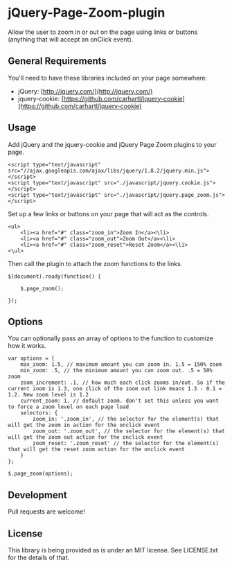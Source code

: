 jQuery-Page-Zoom-plugin
=======================

Allow the user to zoom in or out on the page using links or buttons (anything that will accept an onClick event).

## General Requirements

You'll need to have these libraries included on your page somewhere:

- jQuery: [http://jquery.com/](http://jquery.com/)
- jquery-cookie: [https://github.com/carhartl/jquery-cookie](https://github.com/carhartl/jquery-cookie)

## Usage

Add jQuery and the jquery-cookie and jQuery Page Zoom plugins to your page.

	<script type="text/javascript" src="//ajax.googleapis.com/ajax/libs/jquery/1.8.2/jquery.min.js"></script>
	<script type="text/javascript" src="./javascript/jquery.cookie.js"></script>
	<script type="text/javascript" src="./javascript/jquery.page_zoom.js"></script>


Set up a few links or buttons on your page that will act as  the controls.

	<ul>
		<li><a href="#" class="zoom_in">Zoom In</a><\li>
		<li><a href="#" class="zoom_out">Zoom Out</a><\li>
		<li><a href="#" class="zoom_reset">Reset Zoom</a><\li>
	<\ul>


Then call the plugin to attach the zoom functions to the links.

	$(document).ready(function() {

		$.page_zoom();

	});

## Options

You can optionally pass an array of options to the function to customize how it works.


	var options = {
		max_zoom: 1.5, // maximum amount you can zoom in. 1.5 = 150% zoom
		min_zoom: .5, // the minimum amount you can zoom out. .5 = 50% zoom
		zoom_increment: .1, // how much each click zooms in/out. So if the current zoom is 1.3, one click of the zoom out link means 1.3 - 0.1 = 1.2. New zoom level is 1.2
		current_zoom: 1, // default zoom. don't set this unless you want to force a zoom level on each page load
		selectors: { 
			zoom_in: '.zoom_in', // the selector for the element(s) that will get the zoom in action for the onclick event
			zoom_out: '.zoom_out', // the selector for the element(s) that will get the zoom out action for the onclick event
			zoom_reset: '.zoom_reset' // the selector for the element(s) that will get the reset zoom action for the onclick event
		}
	};

 	$.page_zoom(options);

## Development

Pull requests are welcome!

## License

This library is being provided as is under an MIT license. See LICENSE.txt for the details of that. 
